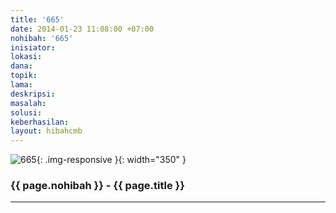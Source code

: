 ```yaml
---
title: '665'
date: 2014-01-23 11:08:00 +07:00
nohibah: '665'
inisiator: 
lokasi: 
dana: 
topik: 
lama: 
deskripsi: 
masalah: 
solusi: 
keberhasilan: 
layout: hibahcmb
---
```


![665](/static/img/hibahcmb/665.png){: .img-responsive }{: width="350" }

### {{ page.nohibah }} - {{ page.title }}

---
